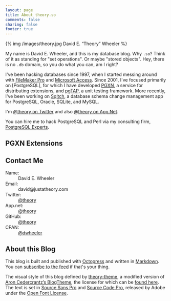 ```yaml
---
layout: page
title: About theory.so
comments: false
sharing: false
footer: true
---
```


{% img /images/theory.jpg David E. “Theory” Wheeler %}

My name is David E. Wheeler, and this is my database blog. Why `.so`? Think of
it as standing for "set operations". Or maybe "stored objects". Hey, there is
no `.db` domain, so you do what you can, am I right?

I've been hacking databases since 1997, when I started messing around with
[FileMaker Pro](https://en.wikipedia.org/wiki/FileMaker) and
[Microsoft Access](https://en.wikipedia.org/wiki/Microsoft_Access). Since
2001, I've focused primarily on [PostgreSQL], for which I have developed
[PGXN](http://pgxn.org/), a service for distributing extensions, and
[pgTAP](http://pgtap.org/), a unit testing framework. More recently, I've been
working on [Sqitch](http://sqitch.org/), a database schema change management
app for PostgreSQL, Oracle, SQLite, and MySQL.

I'm [@theory on Twitter](https://twitter.com/theory/) and also
[@theory on App.Net](https://alpha.app.net/theory/).

You can hire me to hack PostgreSQL and Perl via my consulting firm,
[PostgreSQL Experts](http://pgexperts.com/).

PGXN Extensions
---------------

<script type="text/javascript">
function dists(data) {
    document.write('<dl>');
    for (dist in data.releases) {
        document.write(
            '<dt><a href=http://pgxn.org/dist/' + dist.toLowerCase() +
            '/>' + dist + '</a></dt>' +
            '<dd>' + data.releases[dist].abstract + '</dd>'
        );
    }
    document.write('</dl>');
}
</script>
<script type="text/javascript"
        src="http://api.pgxn.org/user/theory.json?callback=dists">
</script>

Contact Me
----------

<section class="vcard" itemtype="http://data-vocabulary.org/Person"><p></p>
<dl>
    <dt>Name:</dt>
    <dd itemprop="name">David E. Wheeler</dd>
    <dt>Email:</dt>
    <dd>david@justatheory.com</dd>
    <dt>Twitter:</dt>
    <dd itemprop="url"><a href="https://twitter.com/theory">@theory</a></dd>
    <dt>App.net:</dt>
    <dd itemprop="url"><a href="https://alpha.app.net/theory">@theory</a></dd>
    <dt>GitHub:</dt>
    <dd itemprop="url"><a href="https://github.com/theory">@theory</a></dd>
    <dt>CPAN:</dt>
    <dd itemprop="url"><a href="https://metacpan.org/author/DWHEELER">@dwheeler</a></dd>
</dl>
</section>

About this Blog
---------------

This blog is built and published with [Octopress](http://octopress.org/) and
written in [Markdown](http://daringfireball.net/projects/markdown/). You can
[subscribe to the feed](/atom.xml) if that's your thing.

The visual style of this blog defined by
[theory-theme](https://github.com/theory/theory-theme/), a modified version of
[Aron Cedercrantz’s BlogTheme](https://github.com/rastersize/BlogTheme), the
license for which can be
[found here](https://github.com/rastersize/BlogTheme/blob/master/LICENSE). The
text is set in [Source Sans Pro](https://github.com/adobe/source-sans-pro) and
[Source Code Pro](https://github.com/adobe/source-code-pro), released by Adobe under the
[Open Font License](https://github.com/adobe/source-code-pro/blob/master/LICENSE.txt).

